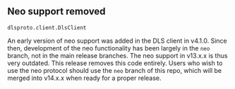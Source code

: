 ## Neo support removed

`dlsproto.client.DlsClient`

An early version of neo support was added in the DLS client in v4.1.0. Since
then, development of the neo functionality has been largely in the `neo` branch,
not in the main release branches. The neo support in v13.x.x is thus very
outdated. This release removes this code entirely. Users who wish to use the neo
protocol should use the `neo` branch of this repo, which will be merged into
v14.x.x when ready for a proper release.

